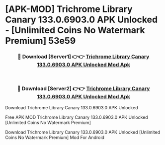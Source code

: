 # [APK-MOD] Trichrome Library Canary 133.0.6903.0 APK Unlocked - [Unlimited Coins No Watermark Premium] 53e59



<div align="center">
<h3>🔴 Download [Server1] 👉👉 <a href="https://momento.my/?title=Trichrome_Library_Canary_133.0.6903.0_APK_Unlocked">Trichrome Library Canary 133.0.6903.0 APK Unlocked Mod Apk</a></h3><br>

<h3>🔴 Download [Server2] 👉👉 <a href="https://momento.my/?title=Trichrome_Library_Canary_133.0.6903.0_APK_Unlocked">Trichrome Library Canary 133.0.6903.0 APK Unlocked Mod Apk</a></h3>
</div>



Download Trichrome Library Canary 133.0.6903.0 APK Unlocked 

Free APK MOD Trichrome Library Canary 133.0.6903.0 APK Unlocked [Unlimited Coins No Watermark Premium]

Download Trichrome Library Canary 133.0.6903.0 APK Unlocked [Unlimited Coins No Watermark Premium] Mod For Android
